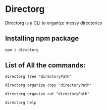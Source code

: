 # Directorg

Directorg is a CLI to organize messy directories

## Installing npm package

```bash
npm i directorg
```

## List of All the commands:

    directorg tree "directoryPath"

    directorg organize copy "directoryPath"

    directorg organize cut "directoryPath"

    directorg help
